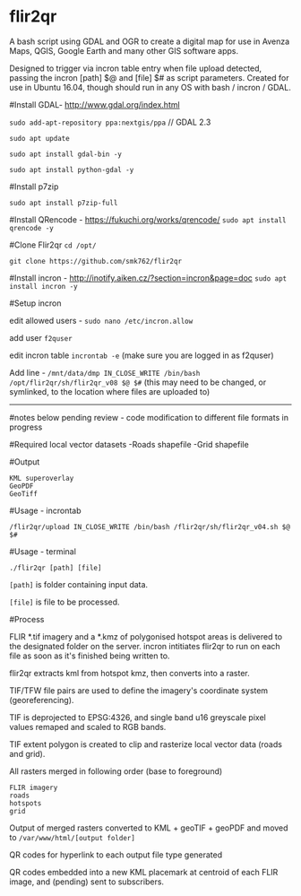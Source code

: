 # flir2qr
A bash script using GDAL and OGR to create a digital map for use in Avenza Maps, QGIS, Google Earth and many other GIS software apps.

Designed to trigger via incron table entry when file upload detected, passing the incron [path] $@ and [file] $# as script parameters. Created for use in Ubuntu 16.04, though should run in any OS with bash / incron / GDAL.

#Install GDAL- http://www.gdal.org/index.html

`sudo add-apt-repository ppa:nextgis/ppa`  // GDAL 2.3

`sudo apt update`

`sudo apt install gdal-bin -y`

`sudo apt install python-gdal -y`

#Install p7zip

`sudo apt install p7zip-full`

#Install QRencode - https://fukuchi.org/works/qrencode/
`sudo apt install qrencode -y`


#Clone Flir2qr
`cd /opt/`

`git clone https://github.com/smk762/flir2qr`

#Install incron - http://inotify.aiken.cz/?section=incron&page=doc
`sudo apt install incron -y`

#Setup incron 

edit allowed users - `sudo nano /etc/incron.allow` 

add user `f2quser`

edit incron table `incrontab -e`   (make sure you are logged in as f2quser)

Add line - `/mnt/data/dmp IN_CLOSE_WRITE /bin/bash /opt/flir2qr/sh/flir2qr_v08 $@ $#`
(this may need to be changed, or symlinked, to the location where files are uploaded to)



----------------------------------------------------------------------------------------------------------------------
#notes below pending review - code modification to different file formats in progress

#Required local vector datasets -Roads shapefile -Grid shapefile

#Output

    KML superoverlay
    GeoPDF
    GeoTiff

#Usage - incrontab

`/flir2qr/upload IN_CLOSE_WRITE /bin/bash /flir2qr/sh/flir2qr_v04.sh $@ $#`

#Usage - terminal

`./flir2qr [path] [file]`

`[path]` is folder containing input data.

`[file]` is file to be processed.

#Process

FLIR *.tif imagery and a *.kmz of polygonised hotspot areas is delivered to the designated folder on the server. incron intitiates flir2qr to run on each file as soon as it's finished being written to.

flir2qr extracts kml from hotspot kmz, then converts into a raster.

TIF/TFW file pairs are used to define the imagery's coordinate system (georeferencing).

TIF is deprojected to EPSG:4326, and single band u16 greyscale pixel values remaped and scaled to RGB bands.

TIF extent polygon is created to clip and rasterize local vector data (roads and grid).

All rasters merged in following order (base to foreground)

    FLIR imagery
    roads
    hotspots
    grid

Output of merged rasters converted to KML + geoTIF + geoPDF and moved to `/var/www/html/[output folder]`

QR codes for hyperlink to each output file type generated

QR codes embedded into a new KML placemark at centroid of each FLIR image, and (pending) sent to subscribers.
